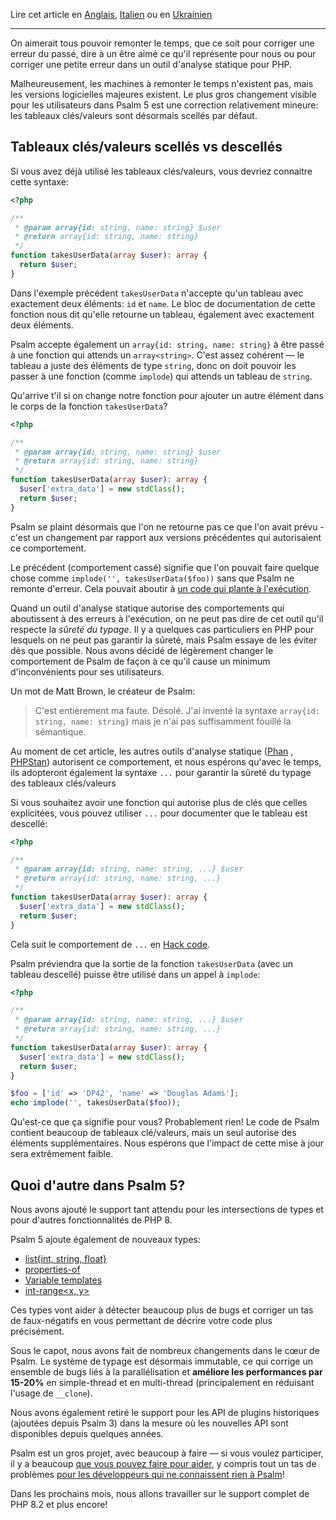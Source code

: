 <!--
  title: Announcing Psalm 5
  date: 2022-11-22 08:30:00
  author: The Maintainers of Psalm
-->

Lire cet article en [Anglais](/articles/psalm-5), [Italien](/articles/psalm-5-it) ou en [Ukrainien](/articles/psalm-5-uk)

---

On aimerait tous pouvoir remonter le temps, que ce soit pour corriger une erreur du passé, dire à un être aimé ce qu'il représente pour nous ou pour corriger une petite erreur dans un outil d'analyse statique pour PHP.

Malheureusement, les machines à remonter le temps n'existent pas, mais les versions logicielles majeures existent. Le plus gros changement visible pour les utilisateurs dans Psalm 5 est une correction relativement mineure: les tableaux clés/valeurs sont désormais scellés par défaut.

## Tableaux clés/valeurs scellés vs descellés

Si vous avez déjà utilisé les tableaux clés/valeurs, vous devriez connaitre cette syntaxe:

```php
<?php

/**
 * @param array{id: string, name: string} $user
 * @return array{id: string, name: string}
 */
function takesUserData(array $user): array {
  return $user;
}
```

Dans l'exemple précédent `takesUserData` n'accepte qu'un tableau avec exactement deux éléments: `id` et `name`. Le bloc de documentation de cette fonction nous dit qu'elle retourne un tableau, également avec exactement deux éléments.

Psalm accepte également un `array{id: string, name: string}` à être passé à une fonction qui attends un `array<string>`. C'est assez cohérent — le tableau a juste des éléments de type `string`, donc on doit pouvoir les passer à une fonction (comme `implode`) qui attends un tableau de `string`.

Qu'arrive t'il si on change notre fonction pour ajouter un autre élément dans le corps de la fonction `takesUserData`?

```php
<?php

/**
 * @param array{id: string, name: string} $user
 * @return array{id: string, name: string}
 */
function takesUserData(array $user): array {
  $user['extra_data'] = new stdClass();
  return $user;
}
```

Psalm se plaint désormais que l'on ne retourne pas ce que l'on avait prévu - c'est un changement par rapport aux versions précédentes qui autorisaient ce comportement.

Le précédent (comportement cassé) signifie que l'on pouvait faire quelque chose comme `implode('', takesUserData($foo))` sans que Psalm ne remonte d'erreur. Cela pouvait aboutir à [un code qui plante à l'exécution](https://3v4l.org/PoVil).

Quand un outil d'analyse statique autorise des comportements qui aboutissent à des erreurs à l'exécution, on ne peut pas dire de cet outil qu'il respecte la *sûreté du typage*. Il y a quelques cas particuliers en PHP pour lesquels on ne peut pas garantir la sûreté, mais Psalm essaye de les éviter dès que possible. Nous avons décidé de légèrement changer le comportement de Psalm de façon à ce qu'il cause un minimum d'inconvénients pour ses utilisateurs.

Un mot de Matt Brown, le créateur de Psalm:

> C'est entièrement ma faute. Désolé. J'ai inventé la syntaxe `array{id: string, name: string}` mais je n'ai pas suffisamment fouillé la sémantique.

Au moment de cet article, les autres outils d'analyse statique ([Phan](https://phan.github.io/demo/?code=%3C%3Fphp%0A%0A%2F**%0A+*+%40param+array%7Bid%3A+string%2C+name%3A+string%7D+%24user%0A+*+%40return+array%7Bid%3A+string%2C+name%3A+string%7D%0A+*%2F%0Afunction+takesUserData%28array+%24user%29%3A+array+%7B%0A++%24user%5B%27extra_data%27%5D+%3D+new+stdClass%28%29%3B%0A++return+%24user%3B%0A%7D%0A%0A%24foo+%3D+%5B%27id%27+%3D%3E+%27DP42%27%2C+%27name%27+%3D%3E+%27Douglas+Adams%27%5D%3B%0Aecho+implode%28%27%27%2C+takesUserData%28%24foo%29%29%3B) , [PHPStan](https://phpstan.org/r/4a61d13c-74f0-46d3-9bad-f3a61dd1d172)) autorisent ce comportement, et nous espérons qu'avec le temps, ils adopteront également la syntaxe `...` pour garantir la sûreté du typage des tableaux clés/valeurs

Si vous souhaitez avoir une fonction qui autorise plus de clés que celles explicitées, vous pouvez utiliser `...` pour documenter que le tableau est descellé:

```php
<?php

/**
 * @param array{id: string, name: string, ...} $user
 * @return array{id: string, name: string, ...}
 */
function takesUserData(array $user): array {
  $user['extra_data'] = new stdClass();
  return $user;
}
```

Cela suit le comportement de `...` en [Hack code](https://docs.hhvm.com/hack/built-in-types/shape#open-and-closed-shapes).

Psalm préviendra que la sortie de la fonction `takesUserData` (avec un tableau descellé) puisse être utilisé dans un appel à `implode`:

```php
<?php

/**
 * @param array{id: string, name: string, ...} $user
 * @return array{id: string, name: string, ...}
 */
function takesUserData(array $user): array {
  $user['extra_data'] = new stdClass();
  return $user;
}

$foo = ['id' => 'DP42', 'name' => 'Douglas Adams'];
echo implode('', takesUserData($foo));
```

Qu'est-ce que ça signifie pour vous? Probablement rien! Le code de Psalm contient beaucoup de tableaux clé/valeurs, mais un seul autorise des éléments supplémentaires. Nous espérons que l'impact de cette mise à jour sera extrêmement faible.

## Quoi d'autre dans Psalm 5?

Nous avons ajouté le support tant attendu pour les intersections de types et pour d'autres fonctionnalités de PHP 8.

Psalm 5 ajoute également de nouveaux types:

- [list{int, string, float}](https://psalm.dev/docs/annotating_code/type_syntax/array_types/#list-shapes)
- [properties-of<T>](https://psalm.dev/docs/annotating_code/type_syntax/utility_types/#properties-oft)
- [Variable templates](https://psalm.dev/docs/annotating_code/type_syntax/utility_types/#variable-templates)
- [int-range<x, y>](https://psalm.dev/docs/annotating_code/type_syntax/scalar_types/#int-range)

Ces types vont aider à détecter beaucoup plus de bugs et corriger un tas de faux-négatifs en vous permettant de décrire votre code plus précisément.

Sous le capot, nous avons fait de nombreux changements dans le cœur de Psalm. Le système de typage est désormais immutable, ce qui corrige un ensemble de bugs liés à la parallélisation et **améliore les performances par 15-20%** en simple-thread et en multi-thread (principalement en réduisant l'usage de `__clone`).

Nous avons également retiré le support pour les API de plugins historiques (ajoutées depuis Psalm 3) dans la mesure où les nouvelles API sont disponibles depuis quelques années.

Psalm est un gros projet, avec beaucoup à faire — si vous voulez participer, il y a beaucoup [que vous pouvez faire pour aider](https://github.com/vimeo/psalm/issues?q=is%3Aissue+is%3Aopen+label%3A%22Help+wanted%22), y compris tout un tas de problèmes [pour les développeurs qui ne connaissent rien à Psalm](https://github.com/vimeo/psalm/issues?q=is%3Aissue+is%3Aopen+label%3A%22easy+problems%22)!

Dans les prochains mois, nous allons travailler sur le support complet de PHP 8.2 et plus encore!
